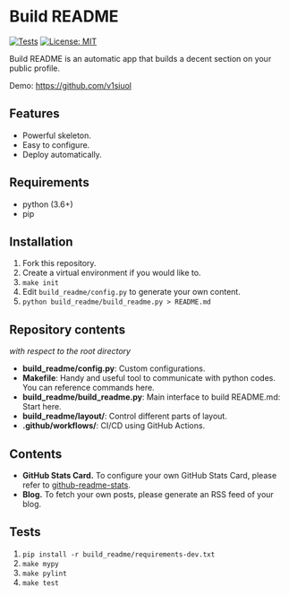 # Build README

[![Tests](https://github.com/v1siuol/v1siuol/actions/workflows/test.yml/badge.svg)](https://github.com/v1siuol/v1siuol/actions/workflows/test.yml)
[![License: MIT](https://img.shields.io/badge/License-MIT-yellow.svg)](./build_readme/LICENSE.md)

Build README is an automatic app that builds a decent section on your public profile.

Demo: https://github.com/v1siuol

## Features
- Powerful skeleton.
- Easy to configure.
- Deploy automatically.

## Requirements
- python (3.6+)
- pip

## Installation
1. Fork this repository.
2. Create a virtual environment if you would like to.
3. `make init`
4. Edit `build_readme/config.py` to generate your own content.
5. `python build_readme/build_readme.py > README.md`

## Repository contents
_with respect to the root directory_
- **build_readme/config.py**: Custom configurations.
- **Makefile**: Handy and useful tool to communicate with python codes. You can reference commands here.
- **build_readme/build_readme.py**: Main interface to build README.md: Start here.
- **build_readme/layout/**: Control different parts of layout.
- **.github/workflows/**: CI/CD using GitHub Actions.

## Contents
- **GitHub Stats Card.** To configure your own GitHub Stats Card, please refer to [github-readme-stats](https://github.com/anuraghazra/github-readme-stats).
- **Blog.** To fetch your own posts, please generate an RSS feed of your blog.

## Tests
1. `pip install -r build_readme/requirements-dev.txt`
2. `make mypy`
3. `make pylint`
4. `make test`
